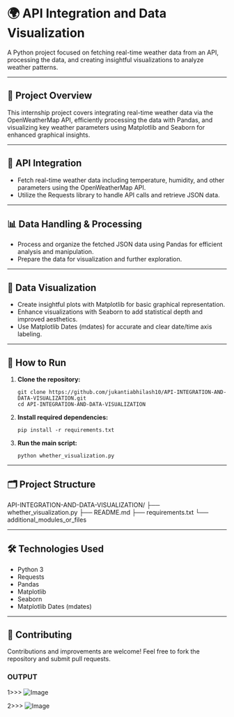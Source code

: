# 🌍 API Integration and Data Visualization

A Python project focused on fetching real-time weather data from an API, processing the data, and creating insightful visualizations to analyze weather patterns.

---

## 📌 Project Overview

This internship project covers integrating real-time weather data via the OpenWeatherMap API, efficiently processing the data with Pandas, and visualizing key weather parameters using Matplotlib and Seaborn for enhanced graphical insights.


---

## 🔗 API Integration

- Fetch real-time weather data including temperature, humidity, and other parameters using the OpenWeatherMap API.
- Utilize the Requests library to handle API calls and retrieve JSON data.

---

## 📊 Data Handling & Processing

- Process and organize the fetched JSON data using Pandas for efficient analysis and manipulation.
- Prepare the data for visualization and further exploration.

---

## 🎨 Data Visualization

- Create insightful plots with Matplotlib for basic graphical representation.
- Enhance visualizations with Seaborn to add statistical depth and improved aesthetics.
- Use Matplotlib Dates (mdates) for accurate and clear date/time axis labeling.

---

## 🚀 How to Run

1. **Clone the repository:**

    ```
    git clone https://github.com/jukantiabhilash10/API-INTEGRATION-AND-DATA-VISUALIZATION.git
    cd API-INTEGRATION-AND-DATA-VISUALIZATION
    ```

2. **Install required dependencies:**

    ```
    pip install -r requirements.txt
    ```

3. **Run the main script:**

    ```
    python whether_visualization.py
    ```

---

## 🗂 Project Structure

API-INTEGRATION-AND-DATA-VISUALIZATION/
├── whether_visualization.py 
├── README.md
├── requirements.txt
└── additional_modules_or_files

---

## 🛠 Technologies Used

- Python 3  
- Requests  
- Pandas  
- Matplotlib  
- Seaborn  
- Matplotlib Dates (mdates)  

---

## 🤝 Contributing

Contributions and improvements are welcome! Feel free to fork the repository and submit pull requests.
### OUTPUT
1>>>
![Image](https://github.com/user-attachments/assets/7aeb3dc1-d689-4417-a22c-01b984a3da53)

2>>>
![Image](https://github.com/user-attachments/assets/3055fd2a-3527-4ee6-9bed-8f470d784285)

